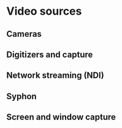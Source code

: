 # Video sources

## Cameras
## Digitizers and capture
## Network streaming (NDI)
## Syphon
## Screen and window capture

